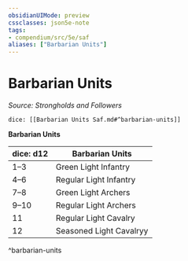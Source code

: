 ```yaml
---
obsidianUIMode: preview
cssclasses: json5e-note
tags:
- compendium/src/5e/saf
aliases: ["Barbarian Units"]
---
```

# Barbarian Units
*Source: Strongholds and Followers* 

`dice: [[Barbarian Units Saf.md#^barbarian-units]]`

**Barbarian Units**

| dice: d12 | Barbarian Units |
|-----------|-----------------|
| 1–3 | Green Light Infantry |
| 4–6 | Regular Light Infantry |
| 7–8 | Green Light Archers |
| 9–10 | Regular Light Archers |
| 11 | Regular Light Cavalry |
| 12 | Seasoned Light Cavalryy |
^barbarian-units